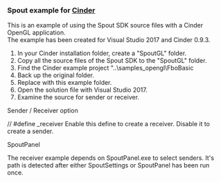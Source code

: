 ### Spout example for [Cinder](https://libcinder.org)

This is an example of using the Spout SDK source files with a Cinder OpenGL application.\
The example has been created for Visual Studio 2017 and Cinder 0.9.3.

1) In your Cinder installation folder, create a "SpoutGL" folder.
2) Copy all the source files of the Spout SDK to the "SpoutGL" folder.
3) Find the Cinder example project "..\samples\_opengl\FboBasic
4) Back up the original folder.
5) Replace with this example folder.
6) Open the solution file with Visual Studio 2017.
7) Examine the source for sender or receiver.

Sender / Receiver option

  // #define _receiver
  Enable this define to create a receiver. Disable it to create a sender.

SpoutPanel

The receiver example depends on SpoutPanel.exe to select senders.
It's path is detected after either SpoutSettings or SpoutPanel has been run once.

